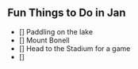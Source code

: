 ## Fun Things to Do in Jan

- [] Paddling on the lake
- [] Mount Bonell
- [] Head to the Stadium for a game
- []
